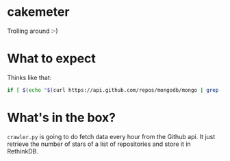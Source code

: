 cakemeter
=========

Trolling around :-)



What to expect
=========
Thinks like that:

```bash
if [ $(echo "$(curl https://api.github.com/repos/mongodb/mongo | grep -o '"watchers_count": [0-9]*' | awk '{print $2}')<2*$(curl https://api.github.com/repos/rethinkdb/rethinkdb | grep -o '"watchers_count": [0-9]*' | awk '{print $2}')" | bc -l) -eq 1 ]; then echo "Cake time ^_^"; else echo "Soon... The cake will come."; fi
```

What's in the box?
=========
`crawler.py` is going to do fetch data every hour from the Github api.
It just retrieve the number of stars of a list of repositories and store it in RethinkDB.

